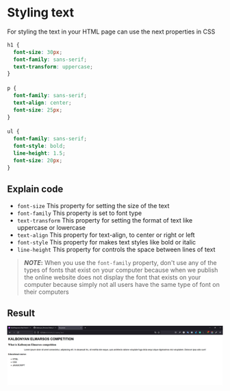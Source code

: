 # Styling text

For styling the text in your HTML page can use the next properties in CSS

```css
h1 {
  font-size: 30px;
  font-family: sans-serif;
  text-transform: uppercase;
}

p {
  font-family: sans-serif;
  text-align: center;
  font-size: 25px;
}

ul {
  font-family: sans-serif;
  font-style: bold;
  line-height: 1.5;
  font-size: 20px;
}
```

## Explain code

- `font-size` This property for setting the size of the text
- `font-family` This property is set to font type
- `text-transform` This property for setting the format of text like uppercase or lowercase
- `text-align` This property for text-align, to center or right or left
- `font-style` This property for makes text styles like bold or italic
- `line-height` This property for controls the space between lines of text

> **_NOTE_:** When you use the `font-family` property, don't use any of the types of fonts that exist on your computer because when we publish the online website does not display the font that exists on your computer because simply not all users have the same type of font on their computers

## Result

![Result](images/result.png)
